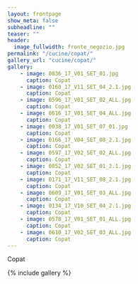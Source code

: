 ```yaml
---
layout: frontpage
show_meta: false
subheadline: ""
teaser: ""
header:
  image_fullwidth: fronte_negozio.jpg
permalink: "/cucine/copat/"
gallery_url: "cucine/copat/"
gallery:
    - image: 0036_17_V01_SET_01.jpg
      caption: Copat
    - image: 0160_17_V11_SET_04_2.1.jpg
      caption: Copat
    - image: 0596_17_V01_SET_02_ALL.jpg
      caption: Copat
    - image: 0616_17_V01_SET_04_ALL.jpg
      caption: Copat
    - image: 0038_17_V01_SET_07_01.jpg
      caption: Copat
    - image: 0166_17_V04_SET_08_2.1.jpg
      caption: Copat
    - image: 0597_17_V02_SET_02_ALL.jpg
      caption: Copat
    - image: 0052_17_V02_SET_01_2.1.jpg
      caption: Copat
    - image: 0171_17_V11_SET_08_2.1.jpg
      caption: Copat
    - image: 0609_17_V01_SET_03_ALL.jpg
      caption: Copat
    - image: 0134_17_V10_SET_04_2.1.jpg
      caption: Copat
    - image: 0578_17_V01_SET_01_ALL.jpg
      caption: Copat
    - image: 0610_17_V02_SET_03_ALL.jpg
      caption: Copat
---
```


Copat

{% include gallery %}